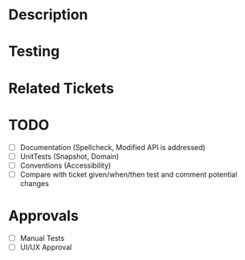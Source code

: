 # Description
<!-- Describe what changed and maybe also which components are effected by this MR -->

# Testing
<!-- How to test this feature --> 

# Related Tickets

# TODO
- [ ] Documentation (Spellcheck, Modified API is addressed)
- [ ] UnitTests (Snapshot, Domain)
- [ ] Conventions (Accessibility)
- [ ] Compare with ticket given/when/then test and comment potential changes 

# Approvals

- [ ] Manual Tests
- [ ] UI/UX Approval
